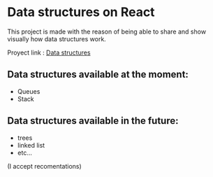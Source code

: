 # Data structures on React

This project is made with the reason of being able to share and show visually how data structures work.

Proyect link : [Data structures](https://thrashy190.github.io/DataStructuresExample/)

## Data structures available at the moment:

- Queues
- Stack

## Data structures available in the future:

- trees
- linked list
- etc...

(I accept recomentations)
